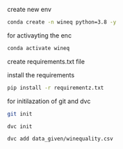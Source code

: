 
create new env
```bash
conda create -n wineq python=3.8 -y
```

for activayting the enc
```bash
conda activate wineq
```

create requirements.txt file

install the requirements
```bash
pip install -r requirementz.txt
```

for initilazation of git and dvc
```bash
git init

dvc init

dvc add data_given/winequality.csv
```

